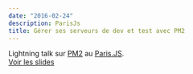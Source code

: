 ```yaml
---
date: "2016-02-24"
description: ParisJs
title: Gérer ses serveurs de dev et test avec PM2
---
```


Lightning talk sur [PM2](https://pm2.keymetrics.io/) au [Paris.JS](https://parisjs.org/meetup/2016-02-24).    
[Voir les slides](http://slides.com/alexisjanvier-1/manage-dev-test-servers-with-pm2)
